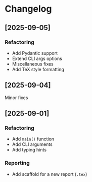 # Changelog

## [2025-09-05]

### Refactoring

- Add Pydantic support
- Extend CLI args options
- Miscellaneous fixes
- Add TeX style formatting

## [2025-09-04]

Minor fixes

## [2025-09-01]

### Refactoring

- Add `main()` function
- Add CLI arguments
- Add typing hints

### Reporting

- Add scaffold for a new report (`.tex`)
